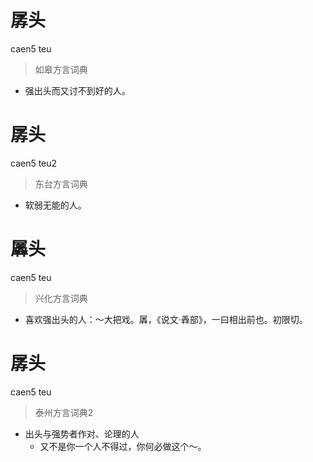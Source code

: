 # 孱头
caen5 teu
> 如皋方言词典
- 强出头而又讨不到好的人。

# 孱头
caen5 teu2
> 东台方言词典
- 软弱无能的人。

# 羼头
caen5 teu
> 兴化方言词典
- 喜欢强出头的人：～大把戏。羼，《说文·羴部》，一曰相出前也。初限切。

# 孱头
caen5 teu
> 泰州方言词典2
- 出头与强势者作对、论理的人
  - 又不是你一个人不得过，你何必做这个～。

